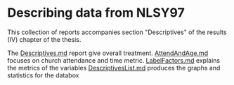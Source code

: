 
Describing data from NLSY97
========================================================

This collection of reports accompanies section "Descriptives" of the results (IV) chapter of the thesis. 

The [Descriptives.md](./Descriptives.md) report give overall treatment. 
[AttendAndAge.md](./AttendAndAge.md) focuses on church attendance and time metric.
[LabelFactors.md](./LabelFactors.md) explains the metrics of the variables
[DescriptivesList.md](./DescriptivesList.md) produces the graphs and statistics for the databox